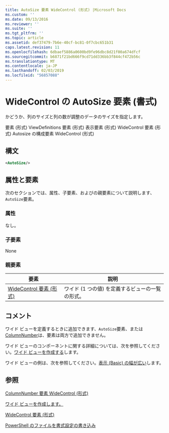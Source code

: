 ```yaml
---
title: AutoSize 要素 WideControl (形式) |Microsoft Docs
ms.custom: ''
ms.date: 09/13/2016
ms.reviewer: ''
ms.suite: ''
ms.tgt_pltfrm: ''
ms.topic: article
ms.assetid: def37479-7b6e-40cf-bc81-0f7cbc651b31
caps.latest.revision: 11
ms.openlocfilehash: 6dbaef5886a0600bd9fe96dbc8d21f00a674dfcf
ms.sourcegitcommit: b6871f21bd666f9cd71dd336bb3f844cf472b56c
ms.translationtype: MT
ms.contentlocale: ja-JP
ms.lasthandoff: 02/03/2019
ms.locfileid: "56857088"
---
```

# <a name="autosize-element-for-widecontrol-format"></a>WideControl の AutoSize 要素 (書式)

かどうか、列のサイズと列の数が調整のデータのサイズを指定します。

要素 (形式) ViewDefinitions 要素 (形式) 表示要素 (形式) WideControl 要素 (形式) Autosize の構成要素 WideControl (形式)

## <a name="syntax"></a>構文

```xml
<AutoSize/>
```

## <a name="attributes-and-elements"></a>属性と要素

次のセクションでは、属性、子要素、およびの親要素について説明します、`AutoSize`要素。

### <a name="attributes"></a>属性

なし。

### <a name="child-elements"></a>子要素

None

### <a name="parent-elements"></a>親要素

|要素|説明|
|-------------|-----------------|
|[WideControl 要素 (形式)](./widecontrol-element-format.md)|ワイド (1 つの値) を定義するビューの一覧の形式。|

## <a name="remarks"></a>コメント

ワイド ビューを定義するときに追加できます、`AutoSize`要素、または[ColumnNumber](./columnnumber-element-for-widecontrol-format.md)は、要素は両方で追加できません。

ワイド ビューのコンポーネントに関する詳細については、次を参照してください。[ワイド ビューを作成する](./creating-a-wide-view.md)します。

ワイド ビューの例は、次を参照してください。[表示 (Basic) の幅が広い](./wide-view-basic.md)します。

## <a name="see-also"></a>参照

[ColumnNumber 要素 WideControl (形式)](./columnnumber-element-for-widecontrol-format.md)

[ワイド ビューを作成します。](./creating-a-wide-view.md)

[WideControl 要素 (形式)](./widecontrol-element-format.md)

[PowerShell のファイルを書式設定の書き込み](./writing-a-powershell-formatting-file.md)
